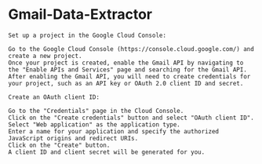 # Gmail-Data-Extractor

    Set up a project in the Google Cloud Console:

    Go to the Google Cloud Console (https://console.cloud.google.com/) and create a new project.
    Once your project is created, enable the Gmail API by navigating to the "Enable APIs and Services" page and searching for the Gmail API.
    After enabling the Gmail API, you will need to create credentials for your project, such as an API key or OAuth 2.0 client ID and secret.

    Create an OAuth client ID:

    Go to the "Credentials" page in the Cloud Console.
    Click on the "Create credentials" button and select "OAuth client ID".
    Select "Web application" as the application type.
    Enter a name for your application and specify the authorized JavaScript origins and redirect URIs.
    Click on the "Create" button.
    A client ID and client secret will be generated for you.
